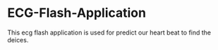 # ECG-Flash-Application
This ecg flash application is used for predict our heart beat to find the deices. 
